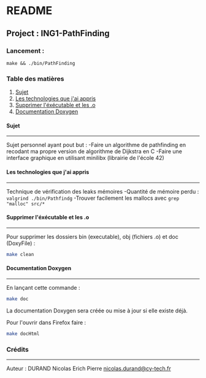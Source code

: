 # README
## Project : ING1-PathFinding

### Lancement :
  ```
make && ./bin/PathFinding
  ```

### Table des matières
1. [Sujet](#Sujet)
2. [Les technologies que j'ai appris](#Les-technologies-que-j'ai-appris)
3. [Supprimer l'éxécutable et les .o](#Supprimer-l'éxécutable-et-les-.o)
4. [Documentation Doxygen](#Documentation-Doxygen)

#### Sujet
***
Sujet personnel ayant pout but :
    -Faire un algorithme de pathfinding en recodant ma propre version de algorithme de Dijkstra en C
    -Faire une interface graphique en utilisant minilibx (librairie de l'école 42)
    
#### Les technologies que j'ai appris
***
Technique de vérification des leaks mémoires
    -Quantité de mémoire perdu : ```valgrind ./bin/Pathfindg```
    -Trouver facilement les mallocs avec ```grep "malloc" src/*``` 
#### Supprimer l'éxécutable et les .o
***
Pour supprimer les dossiers bin (executable), obj (fichiers .o) et doc (DoxyFile) :
```sh
make clean
```
#### Documentation Doxygen
***
En lançant cette commande :
```sh
make doc
```
La documentation Doxygen sera créée ou mise à jour si elle existe déjà.

Pour l'ouvrir dans Firefox faire :
```sh
make docHtml
```

### Crédits
***
Auteur : DURAND Nicolas Erich Pierre <nicolas.durand@cy-tech.fr>
